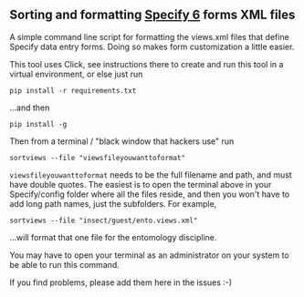## Sorting and formatting [Specify 6](specifysoftware.com) forms XML files

A simple command line script for formatting the views.xml files that define Specify data entry forms. Doing so makes form customization a little easier. 

This tool uses Click, see instructions there to create and run this tool in a virtual environment, or else just run

`pip install -r requirements.txt`

...and then

`pip install -g`

Then from a terminal / "black window that hackers use" run

`sortviews --file "viewsfileyouwanttoformat"`

`viewsfileyouwanttoformat` needs to be the full filename and path, and must have double quotes. The easiest is to open the terminal above in your Specify/config folder where all the files reside, and then you won't have to add long path names, just the subfolders. For example,

`sortviews --file "insect/guest/ento.views.xml"`

...will format that one file for the entomology discipline. 

You may have to open your terminal as an administrator on your system to be able to run this command. 

If you find problems, please add them here in the issues :-)

